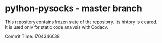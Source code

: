 # python-pysocks - master branch

This repository contains frozen state of the repository.
Its history is cleared. It is used only for static code
analysis with Codacy.

Commit Time: 1704346038